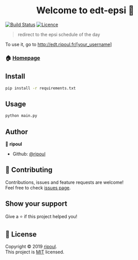 <h1 align="center">Welcome to edt-epsi 👋</h1>

[![Build Status](https://travis-ci.org/ripoul/edt-epsi.svg?branch=master)](https://travis-ci.org/ripoul/edt-epsi)
[![Licence](https://img.shields.io/badge/License-MIT-yellow.svg)](https://github.com/ripoul/edt-epsi/blob/master/LICENSE)

> redirect to the epsi schedule of the day

To use it, go to http://edt.ripoul.fr/[your_username]

### 🏠 [Homepage](http://edt.ripoul.fr)

## Install

```sh
pip install -r requirements.txt
```

## Usage

```sh
python main.py
```

## Author

👤 **ripoul**

* Github: [@ripoul](https://github.com/ripoul)

## 🤝 Contributing

Contributions, issues and feature requests are welcome!<br />Feel free to check [issues page](https://github.com/ripoul/edt-epsi/issues).

## Show your support

Give a ⭐️ if this project helped you!

## 📝 License

Copyright © 2019 [ripoul](https://github.com/ripoul).<br />
This project is [MIT](https://github.com/ripoul/edt-epsi/blob/master/LICENSE) licensed.
